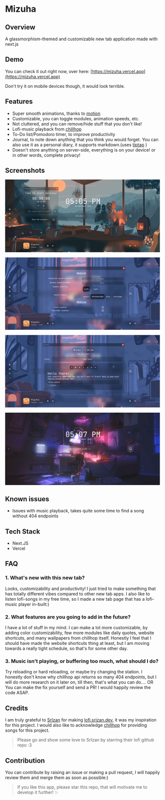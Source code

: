 # Mizuha
## Overview
A glassmorphism-themed and customizable new tab application made with next.js

## Demo
You can check it out right now, over here: [https://mizuha.vercel.app](https://mizuha.vercel.app)

Don't try it on mobile devices though, it would look terrible.

## Features
- Super smooth animations, thanks to [motion](https://motion.dev)
- Customizable, you can toggle modules, animation speeds, etc.
- Not cluttered, and you can remove/hide stuff that you don't like!
- Lofi-music playback from [chillhop](https://chillhop.com)
- To-Do list/Pomodoro timer, to improve productivity
- Journal, to note down anything that you think you would forget. You can also use it as a personal diary, it supports markdown.(uses [tiptap](https://tiptap.dev) )
- Doesn't store anything on server-side, everything is on your device! or in other words, complete privacy!

## Screenshots

![firstImage](Screenshots/1.png)

![secondImage](Screenshots/2.png)

![thirdImage](Screenshots/3.png)

![fourthImage](Screenshots/4.png)


## Known issues

- Issues with music playback, takes quite some time to find a song without 404 endpoints

## Tech Stack
- Next.JS
- Vercel
    
## FAQ
### 1. What's new with this new tab?
Looks, customizability and productivity! I just tried to make something that has totally different vibes compared to other new tab apps. I also like to listen lofi-songs in my free time, so I made a new tab page that has a lofi-music player in-built:)

### 2. What features are you going to add in the future?
I have a lot of stuff in my mind. I can make a lot more customizable, by adding color customizability, few more modules like daily quotes, website shortcuts,
and many wallpapers from chillhop itself. Honestly I feel that I should have made the website shortcuts thing at least, but I am moving towards a really tight schedule, so that's for some other day.

### 3. Music isn't playing, or buffering too much, what should I do?
Try reloading or hard reloading, or maybe try changing the station. I honestly don't know why chillhop api returns so many 404 endpoints, but I will do more research on it later on, till then, that's what you can do.... OR You can make the fix yourself and send a PR! I would happily review the code ASAP.

 ## Credits

I am truly grateful to [SrIzan](https://srizan.dev) for making [lofi.srizan.dev](lofi.srizan.dev), it was my inspiration for this project.
I would also like to acknowledge [chillhop](https://chillhop.com) for providing songs for this project.

>  Please go and show some love to SrIzan by starring their lofi github repo :3

## Contribution

You can contribute by raising an issue or making a pull request, I will happily review them and merge them as soon as possible:)
> If you like this app, please star this repo, that will motivate me to develop it further! ✨
